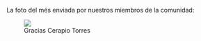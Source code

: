 La foto del més enviada por nuestros miembros de la comunidad:


<figure>
<img src="./media/month.jpg"/>
<figcaption>Gracias Cerapio Torres</figcaption>
</figure>
